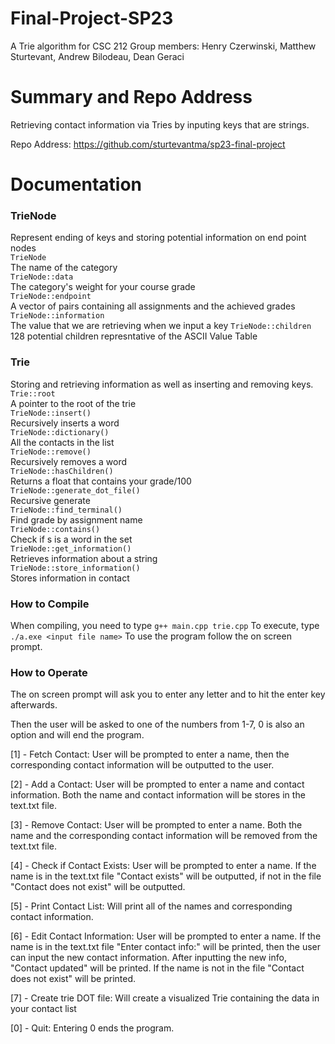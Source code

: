 # Final-Project-SP23
A Trie algorithm for CSC 212
Group members:
Henry Czerwinski,
Matthew Sturtevant,
Andrew Bilodeau,
Dean Geraci

# Summary and Repo Address

Retrieving contact information via Tries by inputing keys that are strings.


Repo Address: https://github.com/sturtevantma/sp23-final-project

# Documentation

### TrieNode
Represent ending of keys and storing potential information on end point nodes  
`TrieNode`  
The name of the category  
`TrieNode::data`  
The category's weight for your course grade   
`TrieNode::endpoint`  
A vector of pairs containing all assignments and the achieved grades  
`TrieNode::information`  
The value that we are retrieving when we input a key
`TrieNode::children`  
128 potential children represntative of the ASCII Value Table

### Trie
Storing and retrieving information as well as inserting and removing keys.  
`Trie::root`  
A pointer to the root of the trie  
`TrieNode::insert()`  
Recursively inserts a word  
`TrieNode::dictionary()`  
All the contacts in the list  
`TrieNode::remove()`  
Recursively removes a word  
`TrieNode::hasChildren()`  
Returns a float that contains your grade/100  
`TrieNode::generate_dot_file()`  
Recursive generate  
`TrieNode::find_terminal()`  
Find grade by assignment name  
`TrieNode::contains()`  
Check if s is a word in the set  
`TrieNode::get_information()`  
Retrieves information about a string  
`TrieNode::store_information()`  
Stores information in contact

### How to Compile  
When compiling, you need to type `g++ main.cpp trie.cpp`
To execute, type `./a.exe <input file name>`
To use the program follow the on screen prompt.

### How to Operate
The on screen prompt will ask you to enter any letter and to hit the enter key afterwards.  

Then the user will be asked to one of the numbers from 1-7, 0 is also an option and will end the program.  

[1] - Fetch Contact: User will be prompted to enter a name, then the corresponding contact information will be outputted to the user.  

[2] - Add a Contact: User will be prompted to enter a name and contact information. Both the name and contact information will be stores in the text.txt file.  

[3] - Remove Contact: User will be prompted to enter a name. Both the name and the corresponding contact information will be removed from the text.txt file.  

[4] - Check if Contact Exists: User will be prompted to enter a name. If the name is in the text.txt file "Contact exists" will be outputted, if not in the file "Contact does not exist" will be outputted.  

[5] - Print Contact List: Will print all of the names and corresponding contact information.  

[6] - Edit Contact Information: User will be prompted to enter a name. If the name is in the text.txt file "Enter contact info:" will be printed, then the user can input the new contact information. After inputting the new info, "Contact updated" will be printed. If the name is not in the file "Contact does not exist" will be printed.  

[7] - Create trie DOT file: Will create a visualized Trie containing the data in your contact list  

[0] - Quit: Entering 0 ends the program.  
